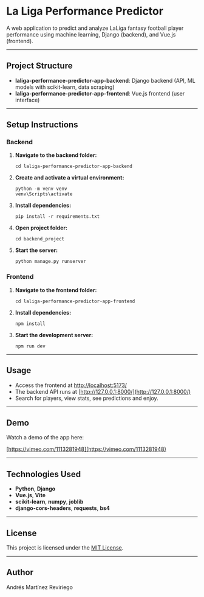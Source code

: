 # La Liga Performance Predictor

A web application to predict and analyze LaLiga fantasy football player performance using machine learning, Django (backend), and Vue.js (frontend).

---

## Project Structure

- **laliga-performance-predictor-app-backend**: Django backend (API, ML models with scikit-learn, data scraping)
- **laliga-performance-predictor-app-frontend**: Vue.js frontend (user interface)

---

## Setup Instructions

### Backend

1. **Navigate to the backend folder:**
   ```
   cd laliga-performance-predictor-app-backend
   ```
2. **Create and activate a virtual environment:**
   ```
   python -m venv venv
   venv\Scripts\activate
   ```
3. **Install dependencies:**
   ```
   pip install -r requirements.txt
   ```
4. **Open project folder:**
   ```
   cd backend_project
   ```
5. **Start the server:**
   ```
   python manage.py runserver
   ```

### Frontend

1. **Navigate to the frontend folder:**
   ```
   cd laliga-performance-predictor-app-frontend
   ```
2. **Install dependencies:**
   ```
   npm install
   ```
3. **Start the development server:**
   ```
   npm run dev
   ```

---

## Usage

- Access the frontend at [http://localhost:5173/](http://localhost:5173/)
- The backend API runs at [http://127.0.0.1:8000/](http://127.0.0.1:8000/)
- Search for players, view stats, see predictions and enjoy.

---

## Demo

Watch a demo of the app here:

[https://vimeo.com/1113281948](https://vimeo.com/1113281948)

---

## Technologies Used

- **Python**, **Django**
- **Vue.js**, **Vite**
- **scikit-learn**, **numpy**, **joblib**
- **django-cors-headers**, **requests**, **bs4**

---

## License

This project is licensed under the [MIT License](LICENSE).

---

## Author

Andrés Martínez Reviriego